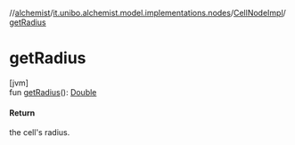 //[alchemist](../../../index.md)/[it.unibo.alchemist.model.implementations.nodes](../index.md)/[CellNodeImpl](index.md)/[getRadius](get-radius.md)

# getRadius

[jvm]\
fun [getRadius](get-radius.md)(): [Double](https://kotlinlang.org/api/latest/jvm/stdlib/kotlin/-double/index.html)

#### Return

the cell's radius.
